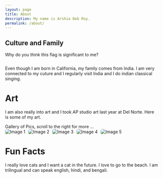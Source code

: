 ```yaml
---
layout: page
title: About
description: My name is Arshia Deb Roy.
permalink: /about/
---
```


## Culture and Family

Why do you think this flag is significant to me?

<style>
    
    .grid-container {
        display: grid;
        grid-template-columns: repeat(auto-fill, minmax(150px, 1fr)); /* Dynamic columns */
        gap: 10px;
    }
    .grid-item {
        text-align: center;
    }
    .grid-item img {
        width: 100%;
        height: 100px; /* Fixed height for uniformity */
        object-fit: contain; /* Ensure the image fits within the fixed height */
    }
    .grid-item p {
        margin: 5px 0; /* Add some margin for spacing */
    }

    .image-gallery {
        display: flex;
        flex-wrap: nowrap;
        overflow-x: auto;
        gap: 10px;
        }

    .image-gallery img {
        max-height: 150px;
        object-fit: cover;
        border-radius: 5px;
    }
</style>

<!-- This grid_container class is used by CSS styling and the id is used by JavaScript connection -->
<div class="grid-container" id="grid_container">
    <!-- content will be added here by JavaScript -->
</div>

<script>

    
    var http_source = "https://upload.wikimedia.org/wikipedia/commons/";
    var living_in_the_world = [
		{"flag": "4/41/Flag_of_India.svg", "greeting": "Namaste", "description": "India - Land Of Diversity"},
        {"flag": "0/01/Flag_of_California.svg", "greeting": "Hi", "description": "California - The golden State"},
	    {"flag": "Flag_of_India_(3-5).svg"}
        

    for (const location of living_in_the_world) {
        // Create a "div" with "class grid-item" for each row
        var gridItem = document.createElement("div");
        gridItem.className = "grid-item";  // This class name connects the gridItem to the CSS style elements
        // Add "img" HTML tag for the flag
        var img = document.createElement("img");
        img.src = http_source + location.flag; // concatenate the source and flag
        img.alt = location.flag + " Flag"; // add alt text for accessibility

        // Add "p" HTML tag for the description
        var description = document.createElement("p");
        description.textContent = location.description; // extract the description

        // Add "p" HTML tag for the greeting
        var greeting = document.createElement("p");
        greeting.textContent = location.greeting;  // extract the greeting

        // Append img and p HTML tags to the grid item DIV
        gridItem.appendChild(img);
        gridItem.appendChild(description);
        gridItem.appendChild(greeting);

        // Append the grid item DIV to the container DIV
        container.appendChild(gridItem);
    }
</script>

Even though I am born in California, my family comes from India. I am very connected to my cuture and I regularly visit India and I do indian classical singing.
    

# Art 

I am also really into art and I took AP studio art last year at Del Norte. Here is some of my art. 

<comment>
Gallery of Pics, scroll to the right for more ...
</comment>
<div class="image-gallery">
  <img src="{{site.baseurl}}/images/about/arshiaart1.jpg" alt="Image 1">
  <img src="{{site.baseurl}}/images/about/arshiaart2.jpg" alt="Image 2">
  <img src="{{site.baseurl}}/images/about/arshiaart3.jpg" alt="Image 3">
  <img src="{{site.baseurl}}/images/about/arshiaart4.jpg" alt="Image 4">
  <img src="{{site.baseurl}}/images/about/arshiaart5.jpg" alt="Image 5">
</div>

# Fun Facts 

I really love cats and I want a cat in the future. 
I love to go to the beach. 
I am trilingual and can speak english, hindi, and bengali. 
